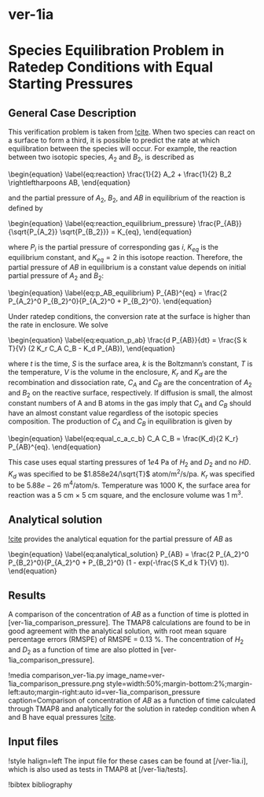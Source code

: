 # ver-1ia

# Species Equilibration Problem in Ratedep Conditions with Equal Starting Pressures

## General Case Description

<!-- All necessary equations -->
This verification problem is taken from [!cite](ambrosek2008verification). When two species can react on a surface to form a third, it is possible to predict the rate at which equilibration between the species will occur. For example, the reaction between two isotopic species, $A_2$ and $B_2$, is described as

\begin{equation}
\label{eq:reaction}
\frac{1}{2} A_2 + \frac{1}{2} B_2 \rightleftharpoons AB,
\end{equation}

and the partial pressure of $A_2$, $B_2$, and $AB$ in equilibrium of the reaction is defined by

\begin{equation}
\label{eq:reaction_equilibrium_pressure}
\frac{P_{AB}}{\sqrt{P_{A_2}} \sqrt{P_{B_2}}} = K_{eq},
\end{equation}

where $P_i$ is the partial pressure of corresponding gas $i$, $K_{eq}$ is the equilibrium constant, and $K_{eq} = 2$ in this isotope reaction. Therefore, the partial pressure of $AB$ in equilibrium is a constant value depends on initial partial pressure of $A_2$ and $B_2$:

\begin{equation}
\label{eq:p_AB_equilibrium}
P_{AB}^{eq} = \frac{2 P_{A_2}^0 P_{B_2}^0}{P_{A_2}^0 + P_{B_2}^0}.
\end{equation}

Under ratedep conditions, the conversion rate at the surface is higher than the rate in enclosure. We solve

\begin{equation}
\label{eq:equation_p_ab}
\frac{d P_{AB}}{dt} = \frac{S k T}{V} (2 K_r C_A C_B - K_d P_{AB}),
\end{equation}

where $t$ is the time, $S$ is the surface area, $k$ is the Boltzmann’s constant, $T$ is the temperature, $V$ is the volume in the enclosure, $K_r$ and $K_d$ are the recombination and dissociation rate, $C_A$ and $C_B$ are the concentration of $A_2$ and $B_2$ on the reactive surface, respectively. If diffusion is small, the almost constant numbers of A and B atoms in the gas imply that $C_A$ and $C_B$ should have an almost constant value regardless of the isotopic species composition. The production of $C_A$ and $C_B$ in equilibration is given by

\begin{equation}
\label{eq:equal_c_a_c_b}
C_A C_B = \frac{K_d}{2 K_r} P_{AB}^{eq}.
\end{equation}

<!-- Detail parameters -->
This case uses equal starting pressures of $1e4$ Pa of $H_2$ and $D_2$ and no $HD$. $K_d$ was specified to be $1.858e24/\sqrt{T}$ atom/m$^2$/s/pa. $K_r$ was specified to be $5.88e-26$ m$^4$/atom/s. Temperature was 1000 K, the surface area for reaction was a 5 cm $\times$ 5 cm square, and the enclosure volume was 1 m$^3$.


## Analytical solution

<!-- introduce the analytical equation and explain -->
[!cite](ambrosek2008verification) provides the analytical equation for the partial pressure of $AB$ as

\begin{equation}
\label{eq:analytical_solution}
P_{AB}  = \frac{2 P_{A_2}^0 P_{B_2}^0}{P_{A_2}^0 + P_{B_2}^0} (1 - exp(-\frac{S K_d k T}{V} t)).
\end{equation}

## Results

<!-- introduce the numerical result and compare the figures between analytical and results -->

A comparison of the concentration of $AB$ as a function of time is plotted in [ver-1ia_comparison_pressure]. The TMAP8 calculations are found to be in good agreement with the analytical solution, with root mean square percentage errors (RMSPE) of RMSPE = 0.13 %. The concentration of $H_2$ and $D_2$ as a function of time are also plotted in [ver-1ia_comparison_pressure].

!media comparison_ver-1ia.py
       image_name=ver-1ia_comparison_pressure.png
       style=width:50%;margin-bottom:2%;margin-left:auto;margin-right:auto
       id=ver-1ia_comparison_pressure
       caption=Comparison of concentration of $AB$ as a function of time calculated through TMAP8 and analytically for the solution in ratedep condition when A and B have equal pressures [!cite](ambrosek2008verification).

## Input files

!style halign=left
The input file for these cases can be found at [/ver-1ia.i], which is also used as tests in TMAP8 at [/ver-1ia/tests].

!bibtex bibliography
